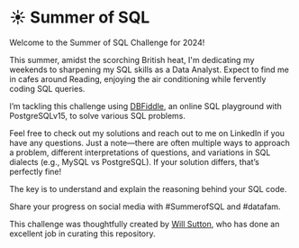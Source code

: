 # ☀️ Summer of SQL

Welcome to the Summer of SQL Challenge for 2024!

This summer, amidst the scorching British heat, I'm dedicating my weekends to sharpening my SQL skills as a Data Analyst. Expect to find me in cafes around Reading, enjoying the air conditioning while fervently coding SQL queries.

I’m tackling this challenge using [DBFiddle](https://www.db-fiddle.com/), an online SQL playground with PostgreSQLv15, to solve various SQL problems.

Feel free to check out my solutions and reach out to me on LinkedIn if you have any questions. Just a note—there are often multiple ways to approach a problem, different interpretations of questions, and variations in SQL dialects (e.g., MySQL vs PostgreSQL). If your solution differs, that’s perfectly fine!

The key is to understand and explain the reasoning behind your SQL code.

Share your progress on social media with #SummerofSQL and #datafam.

This challenge was thoughtfully created by [Will Sutton](https://github.com/wjsutton), who has done an excellent job in curating this repository.
